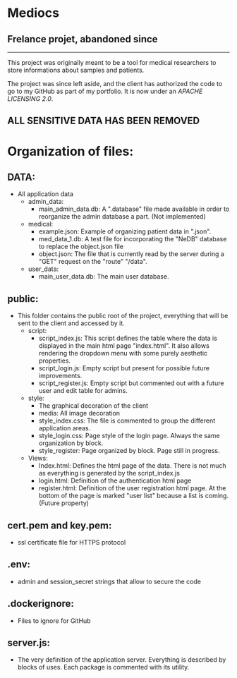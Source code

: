 # Mediocs
## Frelance projet, abandoned since
---

This project was originally meant to be a tool for medical researchers to store informations about samples and patients.

The project was since left aside, and the client has authorized the code to go to my GitHub as part of my portfolio. It is now under an *APACHE LICENSING 2.0*.

**ALL SENSITIVE DATA HAS BEEN REMOVED**
---

# Organization of files:

## DATA:

- All application data
    - admin_data:
        - main_admin_data.db: A ".database" file made available in order to reorganize the admin database a part. (Not implemented)
    - medical:
        - example.json: Example of organizing patient data in ".json".
        - med_data_1.db: A test file for incorporating the "NeDB" database to replace the object.json file
        - object.json: The file that is currently read by the server during a "GET" request on the "route" "/data".
    - user_data:
        - main_user_data.db: The main user database.

## public:

- This folder contains the public root of the project, everything that will be sent to the client and accessed by it.
    - script:
        - script_index.js: This script defines the table where the data is displayed in the main html page "index.html". It also allows rendering the dropdown menu with some purely aesthetic properties.
        - script_login.js: Empty script but present for possible future improvements.
        - script_register.js: Empty script but commented out with a future user and edit table for admins.
    - style:
        - The graphical decoration of the client
        - media: All image decoration
        - style_index.css: The file is commented to group the different application areas.
        - style_login.css: Page style of the login page. Always the same organization by block.
        - style_register: Page organized by block. Page still in progress.
    - Views:
        - Index.html: Defines the html page of the data. There is not much as everything is generated by the script_index.js
        - login.html: Definition of the authentication html page
        - register.html: Definition of the user registration html page. At the bottom of the page is marked "user list" because a list is coming. (Future property)

## cert.pem and key.pem:

- ssl certificate file for HTTPS protocol

## .env:

- admin and session_secret strings that allow to secure the code

## .dockerignore:

- Files to ignore for GitHub

## server.js:

- The very definition of the application server. Everything is described by blocks of uses. Each package is commented with its utility.
